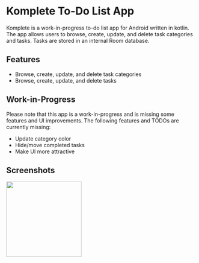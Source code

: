 # Komplete To-Do List App

Komplete is a work-in-progress to-do list app for Android written in kotlin. The app allows users to browse, create, update, and delete task categories and tasks. Tasks are stored in an internal Room database.

## Features
* Browse, create, update, and delete task categories
* Browse, create, update, and delete tasks

## Work-in-Progress
Please note that this app is a work-in-progress and is missing some features and UI improvements. The following features and TODOs are currently missing:
* Update category color
* Hide/move completed tasks
* Make UI more attractive

## Screenshots
<img src="https://i.imgur.com/5UrUXrN.png" width="200">